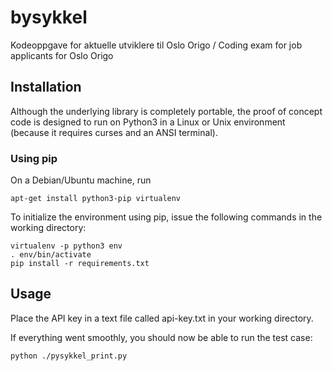 # bysykkel
Kodeoppgave for aktuelle utviklere til Oslo Origo / Coding exam for job applicants for Oslo Origo 

## Installation

Although the underlying library is completely portable, the proof of concept code is designed to run on Python3 in a Linux or Unix environment (because it requires curses and an ANSI terminal).

### Using pip
On a Debian/Ubuntu machine, run

```
apt-get install python3-pip virtualenv
```

To initialize the environment using pip, issue the following commands in the working directory:

```
virtualenv -p python3 env
. env/bin/activate
pip install -r requirements.txt
```

## Usage

Place the API key in a text file called api-key.txt in your working directory.

If everything went smoothly, you should now be able to run the test case:

```
python ./pysykkel_print.py
```

